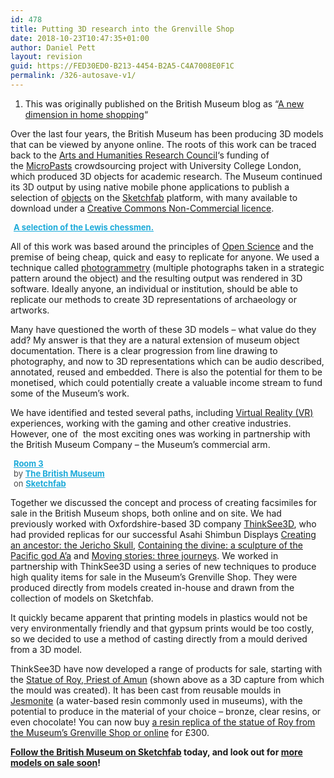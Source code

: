 ```yaml
---
id: 478
title: Putting 3D research into the Grenville Shop
date: 2018-10-23T10:47:35+01:00
author: Daniel Pett
layout: revision
guid: https://FED30ED0-B213-4454-B2A5-C4A7008E0F1C
permalink: /326-autosave-v1/
---
```

  1. This was originally published on the British Museum blog as &#8220;[A new dimension in home shopping](http://blog.britishmuseum.org/a-new-dimension-in-home-shopping/)&#8220;

Over the last four years, the British Museum has been producing 3D models that can be viewed by anyone online. The roots of this work can be traced back to the <a href="http://www.ahrc.ac.uk/" >Arts and Humanities Research Council</a>&#8216;s funding of the [MicroPasts](http://micropasts.org) crowdsourcing project with University College London, which produced 3D objects for academic research. The Museum continued its 3D output by using native mobile phone applications to publish a selection of [objects](http://www.wired.co.uk/article/reprinting-history) on the [Sketchfab](https://sketchfab.com/britishmuseum) platform, with many available to download under a [Creative Commons Non-Commercial licence](https://creativecommons.org/licenses/by-nc-sa/4.0/).

<div class="sketchfab-embed-wrapper">
  <p>
  </p>
  
  <p style="font-size: 13px; font-weight: normal; margin: 5px; color: #4a4a4a;">
    <a style="font-weight: bold; color: #1caad9;" href="https://sketchfab.com/models/eddbebab12424c8aa610a21b9b7e19e5?utm_medium=embed&utm_source=website&utm_campain=share-popup" >A selection of the Lewis chessmen.</a>
  </p>
</div>

All of this work was based around the principles of [Open Science](https://en.wikipedia.org/wiki/Open_science) and the premise of being cheap, quick and easy to replicate for anyone. We used a technique called [photogrammetry](https://en.wikipedia.org/wiki/Photogrammetry) (multiple photographs taken in a strategic pattern around the object) and the resulting output was rendered in 3D software. Ideally anyone, an individual or institution, should be able to replicate our methods to create 3D representations of archaeology or artworks.

Many have questioned the worth of these 3D models – what value do they add? My answer is that they are a natural extension of museum object documentation. There is a clear progression from line drawing to photography, and now to 3D representations which can be audio described, annotated, reused and embedded. There is also the potential for them to be monetised, which could potentially create a valuable income stream to fund some of the Museum’s work.

We have identified and tested several paths, including <a href="https://www.facebook.com/britishmuseum/videos/10155239710649723/" >Virtual Reality (VR)</a> experiences, working with the gaming and other creative industries. However, one of  the most exciting ones was working in partnership with the British Museum Company – the Museum&#8217;s commercial arm.



<p style="font-size: 13px; font-weight: normal; margin: 5px; color: #4a4a4a;">
  <a style="font-weight: bold; color: #1caad9;" href="https://sketchfab.com/britishmuseum/collections/room-3?utm_source=website&utm_medium=embed&utm_campaign=share-popup" >Room 3</a><br /> by <a style="font-weight: bold; color: #1caad9;" href="https://sketchfab.com/britishmuseum?utm_source=website&utm_medium=embed&utm_campaign=share-popup" >The British Museum</a><br /> on <a style="font-weight: bold; color: #1caad9;" href="https://sketchfab.com?utm_source=website&utm_medium=embed&utm_campaign=share-popup" >Sketchfab</a>
</p>

Together we discussed the concept and process of creating facsimiles for sale in the British Museum shops, both online and on site. We had previously worked with Oxfordshire-based 3D company [ThinkSee3D](https://www.thinksee3d.com/), who had provided replicas for our successful Asahi Shimbun Displays <a href="http://blog.britishmuseum.org/facing-the-past-the-jericho-skull/" >Creating an ancestor: the Jericho Skull</a>, [Containing the divine: a sculpture of the Pacific god A’a](http://www.britishmuseum.org/whats_on/exhibitions/containing_the_divine.aspx) and <a href="http://blog.britishmuseum.org/alis-boat-a-story-of-migration/" >Moving stories: three journeys</a>. We worked in partnership with ThinkSee3D using a series of new techniques to produce high quality items for sale in the Museum&#8217;s Grenville Shop. They were produced directly from models created in-house and drawn from the collection of models on Sketchfab.

It quickly became apparent that printing models in plastics would not be very environmentally friendly and that gypsum prints would be too costly, so we decided to use a method of casting directly from a mould derived from a 3D model.

<div class="sketchfab-embed-wrapper">
</div>

ThinkSee3D have now developed a range of products for sale, starting with the <a href="http://www.britishmuseum.org/research/collection_online/collection_object_details.aspx?partId=1&objectId=177496" >Statue of Roy, Priest of Amun</a> (shown above as a 3D capture from which the mould was created). It has been cast from reusable moulds in <a href="https://en.wikipedia.org/wiki/Jesmonite" >Jesmonite</a> (a water-based resin commonly used in museums), with the potential to produce in the material of your choice – bronze, clear resins, or even chocolate! You can now buy <a href="http://www.britishmuseumshoponline.org/invt/cmcR60560" >a resin replica of the statue of Roy from the Museum&#8217;s Grenville Shop or online</a> for £300.

<div class="sketchfab-embed-wrapper">
  <p>
    <strong><a href="https://sketchfab.com/britishmuseum" >Follow the British Museum on Sketchfab</a> today, and look out for <a href="http://www.britishmuseumshoponline.org/sculpture/icat/sculpture_all#esp_sort=ESP_Rational_releasedate&esp_order=desc" >more models on sale soon</a>!</strong>
  </p>
</div>